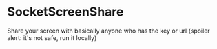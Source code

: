# SocketScreenShare
Share your screen with basically anyone who has the key or url (spoiler alert: it's not safe, run it locally)
